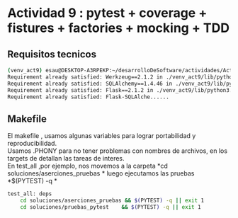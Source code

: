 # Actividad 9 : pytest + coverage + fistures + factories + mocking + TDD
## Requisitos tecnicos
```bash
(venv_act9) esau@DESKTOP-A3RPEKP:~/desarrolloDeSoftware/actividades/Actividad9-CC3S2$ pip install -r requirements.txt
Requirement already satisfied: Werkzeug==2.1.2 in ./venv_act9/lib/python3.12/site-packages (from -r requirements.txt (line 2)) (2.1.2)
Requirement already satisfied: SQLAlchemy==1.4.46 in ./venv_act9/lib/python3.12/site-packages (from -r requirements.txt (line 3)) (1.4.46)
Requirement already satisfied: Flask==2.1.2 in ./venv_act9/lib/python3.12/site-packages (from -r requirements.txt (line 6)) (2.1.2)
Requirement already satisfied: Flask-SQLAlche......
```
## Makefile
El makefile , usamos algunas variables para lograr portabilidad y reproducibilidad.<br>
Usamos .PHONY para no tener problemas con nombres de archivos, en los targets de detallan las tareas de interes.<br>
En test_all ,por ejemplo, nos movemos a la carpeta *cd soluciones/aserciones_pruebas * luego ejecutamos las pruebas *$(PYTEST) -q *
```bash
test_all: deps 
	cd soluciones/aserciones_pruebas && $(PYTEST) -q || exit 1
	cd soluciones/pruebas_pytest	&& $(PYTEST) -q || exit 1
```



